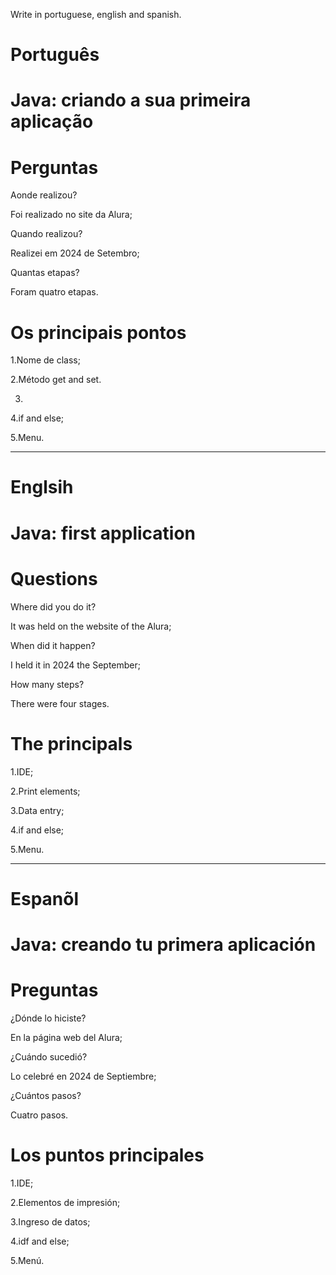 Write in portuguese, english and spanish.

# Português

# Java: criando a sua primeira aplicação

# Perguntas

Aonde realizou?

Foi realizado no site da Alura;

 Quando realizou?

Realizei em 2024 de Setembro;

 Quantas etapas?

Foram quatro etapas.

# Os principais pontos

1.Nome de class;

2.Método get and set.

3.

4.if and else;

5.Menu.

--------------------------------------------------------------------------------------------------------------------------------

# Englsih 


# Java: first application

# Questions

Where did you do it?

It was held on the website of the Alura;

When did it happen?

I held it in 2024 the September;

How many steps?

There were four stages.

# The principals

1.IDE;

2.Print elements;

3.Data entry;

4.if and else;

5.Menu.


--------------------------------------------------------------------------------------------------------------------------------

# Espanõl

# Java: creando tu primera aplicación

# Preguntas

¿Dónde lo hiciste?

En la página web del Alura;

¿Cuándo sucedió?

Lo celebré en 2024 de Septiembre;

¿Cuántos pasos?

Cuatro pasos.

# Los puntos principales

1.IDE;

2.Elementos de impresión;

3.Ingreso de datos;

4.idf and else;

5.Menú.
